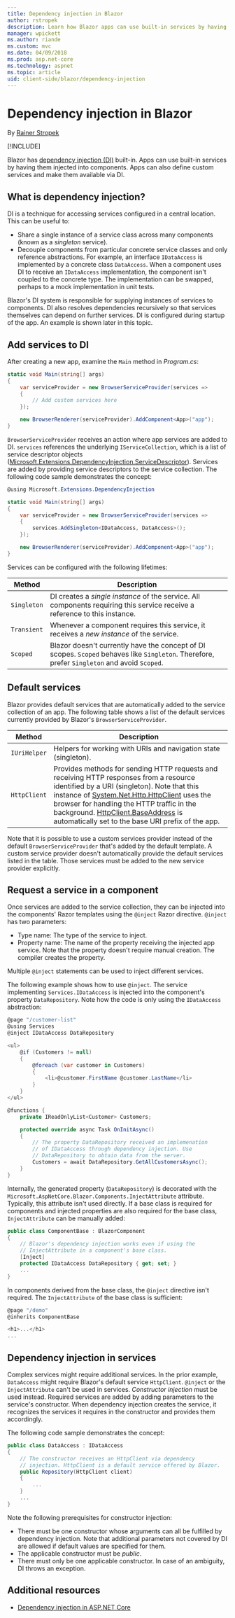 ```yaml
---
title: Dependency injection in Blazor
author: rstropek
description: Learn how Blazor apps can use built-in services by having them injected into components.
manager: wpickett
ms.author: riande
ms.custom: mvc
ms.date: 04/09/2018
ms.prod: asp.net-core
ms.technology: aspnet
ms.topic: article
uid: client-side/blazor/dependency-injection
---
```

# Dependency injection in Blazor

By [Rainer Stropek](https://www.timecockpit.com)

[!INCLUDE[](~/includes/blazor-preview-notice.md)]

Blazor has [dependency injection (DI)](https://docs.microsoft.com/aspnet/core/fundamentals/dependency-injection) built-in. Apps can use built-in services by having them injected into components. Apps can also define custom services and make them available via DI.

## What is dependency injection?

DI is a technique for accessing services configured in a central location. This can be useful to:

* Share a single instance of a service class across many components (known as a *singleton* service).
* Decouple components from particular concrete service classes and only reference abstractions. For example, an interface `IDataAccess` is implemented by a concrete class `DataAccess`. When a component uses DI to receive an `IDataAccess` implementation, the component isn't coupled to the concrete type. The implementation can be swapped, perhaps to a mock implementation in unit tests.

Blazor's DI system is responsible for supplying instances of services to components. DI also resolves dependencies recursively so that services themselves can depend on further services. DI is configured during startup of the app. An example is shown later in this topic.

## Add services to DI

After creating a new app, examine the `Main` method in *Program.cs*:

```csharp
static void Main(string[] args)
{
    var serviceProvider = new BrowserServiceProvider(services =>
    {
        // Add custom services here
    });

    new BrowserRenderer(serviceProvider).AddComponent<App>("app");
}
```

`BrowserServiceProvider` receives an action where app services are added to DI. `services` references the underlying `IServiceCollection`, which is a list of service descriptor objects ([Microsoft.Extensions.DependencyInjection.ServiceDescriptor](https://docs.microsoft.com/dotnet/api/microsoft.extensions.dependencyinjection.servicedescriptor)). Services are added by providing service descriptors to the service collection. The following code sample demonstrates the concept:

```csharp
@using Microsoft.Extensions.DependencyInjection

static void Main(string[] args)
{
    var serviceProvider = new BrowserServiceProvider(services =>
    {
        services.AddSingleton<IDataAccess, DataAccess>();
    });

    new BrowserRenderer(serviceProvider).AddComponent<App>("app");
}
```

Services can be configured with the following lifetimes:

| Method      | Description |
| ----------- | ----------- |
| `Singleton` | DI creates a *single instance* of the service. All components requiring this service receive a reference to this instance. |
| `Transient` | Whenever a component requires this service, it receives a *new instance* of the service. |
| `Scoped`    | Blazor doesn't currently have the concept of DI scopes. `Scoped` behaves like `Singleton`. Therefore, prefer `Singleton` and avoid `Scoped`. |

## Default services

Blazor provides default services that are automatically added to the service collection of an app. The following table shows a list of the default services currently provided by Blazor's `BrowserServiceProvider`.

| Method       | Description |
| ------------ | ----------- |
| `IUriHelper` | Helpers for working with URIs and navigation state (singleton). |
| `HttpClient` | Provides methods for sending HTTP requests and receiving HTTP responses from a resource identified by a URI (singleton). Note that this instance of [System.Net.Http.HttpClient](https://docs.microsoft.com/dotnet/api/system.net.http.httpclient) uses the browser for handling the HTTP traffic in the background. [HttpClient.BaseAddress](https://docs.microsoft.com/dotnet/api/system.net.http.httpclient.baseaddress) is automatically set to the base URI prefix of the app. |

Note that it is possible to use a custom services provider instead of the default `BrowserServiceProvider` that's added by the default template. A custom service provider doesn't automatically provide the default services listed in the table. Those services must be added to the new service provider explicitly.

## Request a service in a component

Once services are added to the service collection, they can be injected into the components' Razor templates using the `@inject` Razor directive. `@inject` has two parameters:

* Type name: The type of the service to inject.
* Property name: The name of the property receiving the injected app service. Note that the property doesn't require manual creation. The compiler creates the property.

Multiple `@inject` statements can be used to inject different services.

The following example shows how to use `@inject`. The service implementing `Services.IDataAccess` is injected into the component's property `DataRepository`. Note how the code is only using the `IDataAccess` abstraction:

```csharp
@page "/customer-list"
@using Services
@inject IDataAccess DataRepository

<ul>
    @if (Customers != null)
    {
        @foreach (var customer in Customers)
        {
            <li>@customer.FirstName @customer.LastName</li>
        }
    }
</ul>

@functions {
    private IReadOnlyList<Customer> Customers;

    protected override async Task OnInitAsync()
    {
        // The property DataRepository received an implemenation
        // of IDataAccess through dependency injection. Use 
        // DataRepository to obtain data from the server.
        Customers = await DataRepository.GetAllCustomersAsync();
    }
}
```

Internally, the generated property (`DataRepository`) is decorated with the `Microsoft.AspNetCore.Blazor.Components.InjectAttribute` attribute. Typically, this attribute isn't used directly. If a base class is required for components and injected properties are also required for the base class, `InjectAttribute` can be manually added:

```csharp
public class ComponentBase : BlazorComponent
{
    // Blazor's dependency injection works even if using the
    // InjectAttribute in a component's base class.
    [Inject]
    protected IDataAccess DataRepository { get; set; }
    ...
}
```

In components derived from the base class, the `@inject` directive isn't required. The `InjectAttribute` of the base class is sufficient:

```csharp
@page "/demo"
@inherits ComponentBase

<h1>...</h1>
...
```

## Dependency injection in services

Complex services might require additional services. In the prior example, `DataAccess` might require Blazor's default service `HttpClient`. `@inject` or the `InjectAttribute` can't be used in services. *Constructor injection* must be used instead. Required services are added by adding parameters to the service's constructor. When dependency injection creates the service, it recognizes the services it requires in the constructor and provides them accordingly.

The following code sample demonstrates the concept:

```csharp
public class DataAccess : IDataAccess
{
    // The constructor receives an HttpClient via dependency
    // injection. HttpClient is a default service offered by Blazor.
    public Repository(HttpClient client)
    {
        ...
    }
    ...
}
```

Note the following prerequisites for constructor injection:

* There must be one constructor whose arguments can all be fulfilled by dependency injection. Note that additional parameters not covered by DI are allowed if default values are specified for them.
* The applicable constructor must be *public*.
* There must only be one applicable constructor. In case of an ambiguity, DI throws an exception.

## Additional resources

* [Dependency injection in ASP.NET Core](https://docs.microsoft.com/aspnet/core/fundamentals/dependency-injection)
